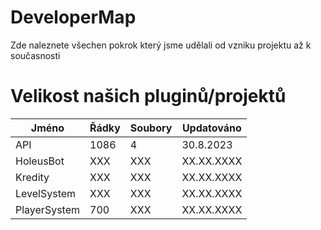 # DeveloperMap
Zde naleznete všechen pokrok který jsme udělali od vzniku projektu až k současnosti


# Velikost našich pluginů/projektů

| Jméno | Řádky | Soubory | Updatováno |
| ------- | ------- | --------- | ---------------- |
| API | 1086 | 4 | 30.8.2023 |
| HoleusBot | XXX | XXX | XX.XX.XXXX |
| Kredity | XXX | XXX | XX.XX.XXXX |
| LevelSystem | XXX | XXX | XX.XX.XXXX |
| PlayerSystem | 700 | XXX | XX.XX.XXXX |
